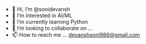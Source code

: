 - 👋 Hi, I’m @sonidevansh
- 👀 I’m interested in AI/ML
- 🌱 I’m currently learning Python
- 💞️ I’m looking to collaborate on ...
- 📫 How to reach me ... devanshsoni986@gmail.com

<!---
sonidevansh/sonidevansh is a ✨ special ✨ repository because its `README.md` (this file) appears on your GitHub profile.
You can click the Preview link to take a look at your changes.
--->
